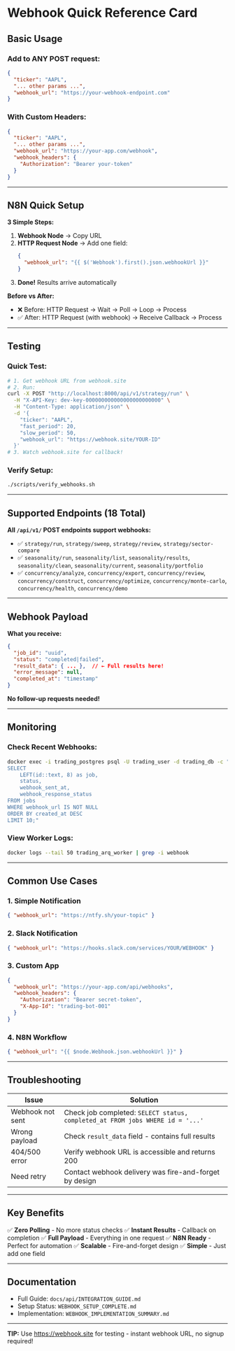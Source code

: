# Webhook Quick Reference Card

## Basic Usage

### Add to ANY POST request:

```json
{
  "ticker": "AAPL",
  "... other params ...",
  "webhook_url": "https://your-webhook-endpoint.com"
}
```

### With Custom Headers:

```json
{
  "ticker": "AAPL",
  "... other params ...",
  "webhook_url": "https://your-app.com/webhook",
  "webhook_headers": {
    "Authorization": "Bearer your-token"
  }
}
```

---

## N8N Quick Setup

**3 Simple Steps:**

1. **Webhook Node** → Copy URL
2. **HTTP Request Node** → Add one field:
   ```json
   {
     "webhook_url": "{{ $('Webhook').first().json.webhookUrl }}"
   }
   ```
3. **Done!** Results arrive automatically

**Before vs After:**

- ❌ Before: HTTP Request → Wait → Poll → Loop → Process
- ✅ After: HTTP Request (with webhook) → Receive Callback → Process

---

## Testing

### Quick Test:

```bash
# 1. Get webhook URL from webhook.site
# 2. Run:
curl -X POST "http://localhost:8000/api/v1/strategy/run" \
  -H "X-API-Key: dev-key-000000000000000000000000" \
  -H "Content-Type: application/json" \
  -d '{
    "ticker": "AAPL",
    "fast_period": 20,
    "slow_period": 50,
    "webhook_url": "https://webhook.site/YOUR-ID"
  }'
# 3. Watch webhook.site for callback!
```

### Verify Setup:

```bash
./scripts/verify_webhooks.sh
```

---

## Supported Endpoints (18 Total)

**All `/api/v1/` POST endpoints support webhooks:**

- ✅ `strategy/run`, `strategy/sweep`, `strategy/review`, `strategy/sector-compare`
- ✅ `seasonality/run`, `seasonality/list`, `seasonality/results`, `seasonality/clean`, `seasonality/current`, `seasonality/portfolio`
- ✅ `concurrency/analyze`, `concurrency/export`, `concurrency/review`, `concurrency/construct`, `concurrency/optimize`, `concurrency/monte-carlo`, `concurrency/health`, `concurrency/demo`

---

## Webhook Payload

**What you receive:**

```json
{
  "job_id": "uuid",
  "status": "completed|failed",
  "result_data": { ... },  // ← Full results here!
  "error_message": null,
  "completed_at": "timestamp"
}
```

**No follow-up requests needed!**

---

## Monitoring

### Check Recent Webhooks:

```bash
docker exec -i trading_postgres psql -U trading_user -d trading_db -c "
SELECT
    LEFT(id::text, 8) as job,
    status,
    webhook_sent_at,
    webhook_response_status
FROM jobs
WHERE webhook_url IS NOT NULL
ORDER BY created_at DESC
LIMIT 10;"
```

### View Worker Logs:

```bash
docker logs --tail 50 trading_arq_worker | grep -i webhook
```

---

## Common Use Cases

### 1. Simple Notification

```json
{ "webhook_url": "https://ntfy.sh/your-topic" }
```

### 2. Slack Notification

```json
{ "webhook_url": "https://hooks.slack.com/services/YOUR/WEBHOOK" }
```

### 3. Custom App

```json
{
  "webhook_url": "https://your-app.com/api/webhooks",
  "webhook_headers": {
    "Authorization": "Bearer secret-token",
    "X-App-Id": "trading-bot-001"
  }
}
```

### 4. N8N Workflow

```json
{ "webhook_url": "{{ $node.Webhook.json.webhookUrl }}" }
```

---

## Troubleshooting

| Issue            | Solution                                                                      |
| ---------------- | ----------------------------------------------------------------------------- |
| Webhook not sent | Check job completed: `SELECT status, completed_at FROM jobs WHERE id = '...'` |
| Wrong payload    | Check `result_data` field - contains full results                             |
| 404/500 error    | Verify webhook URL is accessible and returns 200                              |
| Need retry       | Contact webhook delivery was fire-and-forget by design                        |

---

## Key Benefits

✅ **Zero Polling** - No more status checks
✅ **Instant Results** - Callback on completion
✅ **Full Payload** - Everything in one request
✅ **N8N Ready** - Perfect for automation
✅ **Scalable** - Fire-and-forget design
✅ **Simple** - Just add one field

---

## Documentation

- Full Guide: `docs/api/INTEGRATION_GUIDE.md`
- Setup Status: `WEBHOOK_SETUP_COMPLETE.md`
- Implementation: `WEBHOOK_IMPLEMENTATION_SUMMARY.md`

---

**TIP:** Use https://webhook.site for testing - instant webhook URL, no signup required!
